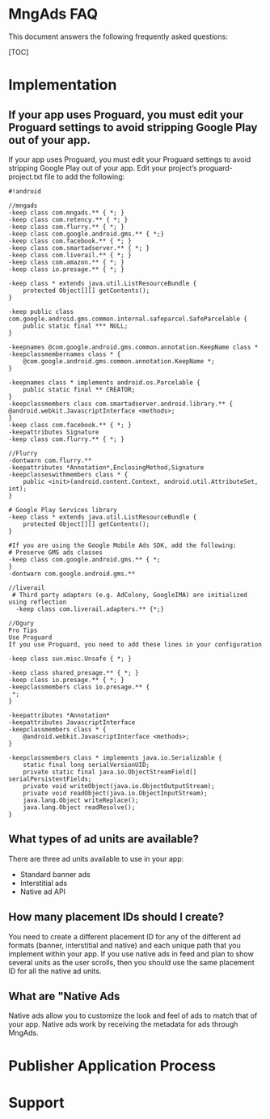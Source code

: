 # MngAds FAQ #

This document answers the following frequently asked questions:

[TOC]
# Implementation #
## If your app uses Proguard, you must edit your Proguard settings to avoid stripping Google Play out of your app. 

If your app uses Proguard, you must edit your Proguard settings to avoid stripping Google Play out of your app. Edit your project’s proguard-project.txt file to add the following:


```
#!android

//mngads
-keep class com.mngads.** { *; }
-keep class com.retency.** { *; }
-keep class com.flurry.** { *; }
-keep class com.google.android.gms.** { *;}
-keep class com.facebook.** { *; }
-keep class com.smartadserver.** { *; }
-keep class com.liverail.** { *; }
-keep class com.amazon.** { *; }
-keep class io.presage.** { *; }

-keep class * extends java.util.ListResourceBundle {
    protected Object[][] getContents();
}
 
-keep public class com.google.android.gms.common.internal.safeparcel.SafeParcelable {
    public static final *** NULL;
}
 
-keepnames @com.google.android.gms.common.annotation.KeepName class *
-keepclassmembernames class * {
    @com.google.android.gms.common.annotation.KeepName *;
}
 
-keepnames class * implements android.os.Parcelable {
    public static final ** CREATOR;
}
-keepclassmembers class com.smartadserver.android.library.** {
@android.webkit.JavascriptInterface <methods>;
}
-keep class com.facebook.** { *; }
-keepattributes Signature
-keep class com.flurry.** { *; }

//Flurry
-dontwarn com.flurry.**
-keepattributes *Annotation*,EnclosingMethod,Signature
-keepclasseswithmembers class * {
    public <init>(android.content.Context, android.util.AttributeSet, int);
}

# Google Play Services library
-keep class * extends java.util.ListResourceBundle {
    protected Object[][] getContents();
}

#If you are using the Google Mobile Ads SDK, add the following:
# Preserve GMS ads classes
-keep class com.google.android.gms.** { *;
}
-dontwarn com.google.android.gms.**

//liverail
 # Third party adapters (e.g. AdColony, GoogleIMA) are initialized using reflection
  -keep class com.liverail.adapters.** {*;}

//Ogury
Pro Tips
Use Proguard
If you use Proguard, you need to add these lines in your configuration

-keep class sun.misc.Unsafe { *; }

-keep class shared_presage.** { *; }
-keep class io.presage.** { *; }
-keepclassmembers class io.presage.** {
 *;
}

-keepattributes *Annotation*
-keepattributes JavascriptInterface
-keepclassmembers class * {
    @android.webkit.JavascriptInterface <methods>;
}

-keepclassmembers class * implements java.io.Serializable {
    static final long serialVersionUID;
    private static final java.io.ObjectStreamField[] serialPersistentFields;
    private void writeObject(java.io.ObjectOutputStream);
    private void readObject(java.io.ObjectInputStream);
    java.lang.Object writeReplace();
    java.lang.Object readResolve();
}
```

## What types of ad units are available? ##
There are three ad units available to use in your app:

 - Standard banner ads
 - Interstitial ads
 - Native ad API

## How many placement IDs should I create? ##
You need to create a different placement ID for any of the different ad formats (banner, interstitial and native) and each unique path that you implement within your app. 
If you use native ads in feed and plan to show several units as the user scrolls, then you should use the same placement ID for all the native ad units.
## What are "Native Ads ##
Native ads allow you to customize the look and feel of ads to match that of your app. Native ads work by receiving the metadata for ads through MngAds.



# Publisher Application Process #
# Support #